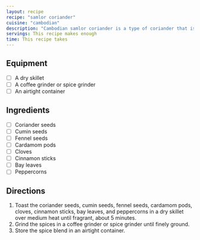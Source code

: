 ```yaml
---
layout: recipe
recipe: "samlor coriander"
cuisine: "cambodian"
description: "Cambodian samlor coriander is a type of coriander that is native to Cambodia. It is used as a spice in many Cambodian dishes."
servings: This recipe makes enough
time: This recipe takes
---
```


## Equipment
- [ ] A dry skillet
- [ ] A coffee grinder or spice grinder
- [ ] An airtight container

## Ingredients
- [ ] Coriander seeds
- [ ] Cumin seeds
- [ ] Fennel seeds
- [ ] Cardamom pods
- [ ] Cloves
- [ ] Cinnamon sticks
- [ ] Bay leaves
- [ ] Peppercorns

## Directions
1. Toast the coriander seeds, cumin seeds, fennel seeds, cardamom pods, cloves, cinnamon sticks, bay leaves, and peppercorns in a dry skillet over medium heat until fragrant, about 5 minutes.
2. Grind the spices in a coffee grinder or spice grinder until finely ground.
3. Store the spice blend in an airtight container.
